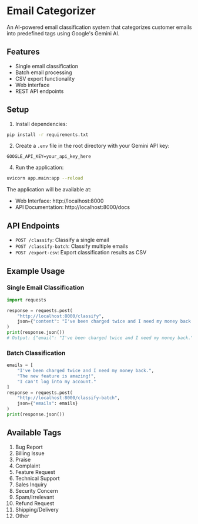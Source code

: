 # Email Categorizer

An AI-powered email classification system that categorizes customer emails into predefined tags using Google's Gemini AI.

## Features

- Single email classification
- Batch email processing
- CSV export functionality
- Web interface
- REST API endpoints

## Setup


1. Install dependencies:
```bash
pip install -r requirements.txt
```

2. Create a `.env` file in the root directory with your Gemini API key:
```
GOOGLE_API_KEY=your_api_key_here
```

4. Run the application:
```bash
uvicorn app.main:app --reload
```

The application will be available at:
- Web Interface: http://localhost:8000
- API Documentation: http://localhost:8000/docs

## API Endpoints

- `POST /classify`: Classify a single email
- `POST /classify-batch`: Classify multiple emails
- `POST /export-csv`: Export classification results as CSV

## Example Usage

### Single Email Classification
```python
import requests

response = requests.post(
    "http://localhost:8000/classify",
    json={"content": "I've been charged twice and I need my money back."}
)
print(response.json())
# Output: {"email": "I've been charged twice and I need my money back.", "tags": ["Billing Issue", "Complaint"]}
```

### Batch Classification
```python
emails = [
    "I've been charged twice and I need my money back.",
    "The new feature is amazing!",
    "I can't log into my account."
]
response = requests.post(
    "http://localhost:8000/classify-batch",
    json={"emails": emails}
)
print(response.json())
```

## Available Tags

1. Bug Report
2. Billing Issue
3. Praise
4. Complaint
5. Feature Request
6. Technical Support
7. Sales Inquiry
8. Security Concern
9. Spam/Irrelevant
10. Refund Request
11. Shipping/Delivery
12. Other
